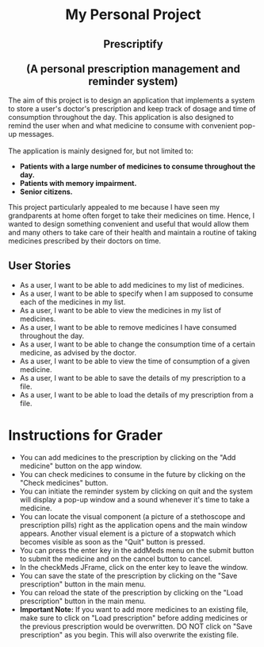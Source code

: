 # <center> My Personal Project <center>


## <center> Prescriptify </center> <br> <center> (A personal prescription management and reminder system)

The aim of this project is to design an application that implements a system to store a user's doctor's
prescription and keep track of dosage and time of consumption throughout the day.
This application is also designed to remind the user when and what medicine to consume with convenient pop-up messages. 
<br>
<br> The application is mainly designed for, but not limited to:
- **Patients with a large number of medicines to consume throughout the day.**
- **Patients with memory impairment.** 
- **Senior citizens.**

This project particularly appealed to me because I have seen my grandparents at home often forget to take their 
medicines on time. Hence, I wanted to design something convenient and useful that would allow them and 
many others to take care of their health and maintain a routine of taking medicines prescribed by their doctors on time.



## User Stories
- As a user, I want to be able to add medicines to my list of medicines.
- As a user, I want to be able to specify when I am supposed to consume each of the medicines in my list.
- As a user, I want to be able to view the medicines in my list of medicines.
- As a user, I want to be able to remove medicines I have consumed throughout the day.
- As a user, I want to be able to change the consumption time of a certain medicine, as advised by the doctor.
- As a user, I want to be able to view the time of consumption of a given medicine.
- As a user, I want to be able to save the details of my prescription to a file.
- As a user, I want to be able to load the details of my prescription from a file.


# Instructions for Grader

- You can add medicines to the prescription by clicking on the "Add medicine" button on the app window.
- You can check medicines to consume in the future by clicking on the "Check medicines" button.
- You can initiate the reminder system by clicking on quit and the system will display a pop-up window 
and a sound whenever it's time to take a medicine.
- You can locate the visual component (a picture of a stethoscope and prescription pills) right as the application 
opens and the main window appears. Another visual element is a picture of a stopwatch which becomes visible as soon as 
the "Quit" button is pressed.
- You can press the enter key in the addMeds menu on the submit button to submit the medicine and on the cancel button 
to cancel.
- In the checkMeds JFrame, click on the enter key to leave the window.
- You can save the state of the prescription by clicking on the "Save prescription" button in the main menu.
- You can reload the state of the prescription by clicking on the "Load prescription" button in the main menu.
- **Important Note:** If you want to add more medicines to an existing file, make sure to click on "Load prescription" 
before adding medicines or the previous prescription would be overwritten. DO NOT click on "Save prescription" as you 
begin. This will also overwrite the existing file.
